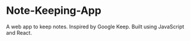# Note-Keeping-App
A web app to keep notes. Inspired by Google Keep. Built using JavaScript and React.

